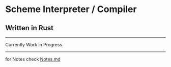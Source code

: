 # Scheme Interpreter / Compiler
## Written in Rust

---

Currently Work in Progress

---

for Notes check [Notes.md](Notes.md)